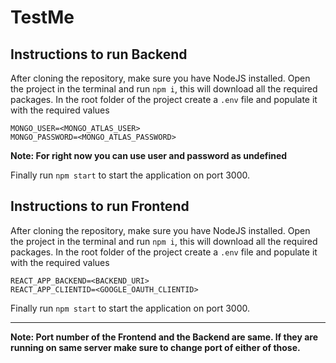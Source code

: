 # TestMe

## Instructions to run Backend

After cloning the repository, make sure you have NodeJS installed.
Open the project in the terminal and run `npm i`, this will download all the required packages.
In the root folder of the project create a `.env` file and populate it with the required values

```
MONGO_USER=<MONGO_ATLAS_USER>
MONGO_PASSWORD=<MONGO_ATLAS_PASSWORD>
```

**Note: For right now you can use user and password as undefined**

Finally run `npm start` to start the application on port 3000.

## Instructions to run Frontend

After cloning the repository, make sure you have NodeJS installed.
Open the project in the terminal and run `npm i`, this will download all the required packages.
In the root folder of the project create a `.env` file and populate it with the required values

```
REACT_APP_BACKEND=<BACKEND_URI>
REACT_APP_CLIENTID=<GOOGLE_OAUTH_CLIENTID>
```

Finally run `npm start` to start the application on port 3000.

<hr />

**Note: Port number of the Frontend and the Backend are same. If they are running on same server make sure to change port of either of those.**
